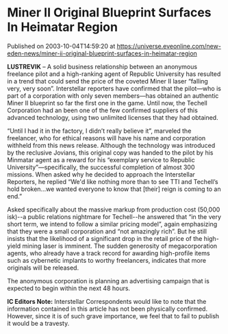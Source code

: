 # Miner II Original Blueprint Surfaces In Heimatar Region
Published on 2003-10-04T14:59:20 at https://universe.eveonline.com/new-eden-news/miner-ii-original-blueprint-surfaces-in-heimatar-region

**LUSTREVIK** – A solid business relationship between an anonymous freelance pilot and a high-ranking agent of Republic University has resulted in a trend that could send the price of the coveted Miner II laser “falling very, very soon”. Interstellar reporters have confirmed that the pilot—who is part of a corporation with only seven members—has obtained an authentic Miner II blueprint so far the first one in the game. Until now, the Techell Corporation had an been one of the few confirmed suppliers of this advanced technology, using two unlimited licenses that they had obtained.  


“Until I had it in the factory, I didn’t really believe it”, marveled the freelancer, who for ethical reasons will have his name and corporation withheld from this news release. Although the technology was introduced by the reclusive Jovians, this original copy was handed to the pilot by his Minmatar agent as a reward for his “exemplary service to Republic University”—specifically, the successful completion of almost 300 missions. When asked why he decided to approach the Interstellar Reporters, he replied “We'd like nothing more than to see TTI and Techell’s hold broken…we wanted everyone to know that [their] reign is coming to an end.”  


Asked specifically about the massive markup from production cost (50,000 isk)--a public relations nightmare for Techell--he answered that “in the very short term, we intend to follow a similar pricing model”, again emphasizing that they were a small corporation and “not amazingly rich”. But he still insists that the likelihood of a significant drop in the retail price of the high-yield mining laser is imminent. The sudden generosity of megacorporation agents, who already have a track record for awarding high-profile items such as cybernetic implants to worthy freelancers, indicates that more originals will be released.  


The anonymous corporation is planning an advertising campaign that is expected to begin within the next 48 hours. 

**IC Editors Note:** Interstellar Correspondents would like to note that the information contained in this article has not been physically confirmed. However, since it is of such grave importance, we feel that to fail to publish it would be a travesty.
